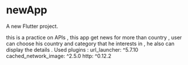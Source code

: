 # newApp

A new Flutter project.

this is a practice on APIs , this app get news for more than country , user can choose his country 
and category that he interests in , he also can display the details .
Used plugins : 
      url_launcher: ^5.7.10
      cached_network_image: ^2.5.0
      http: ^0.12.2